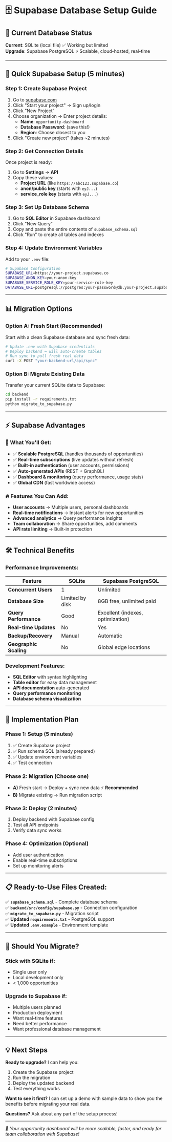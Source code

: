 # 🗄️ Supabase Database Setup Guide

## 🎯 **Current Database Status**

**Current**: SQLite (local file) ✅ Working but limited  
**Upgrade**: Supabase PostgreSQL ⚡ Scalable, cloud-hosted, real-time

---

## 🚀 **Quick Supabase Setup (5 minutes)**

### **Step 1: Create Supabase Project**
1. Go to [supabase.com](https://supabase.com)
2. Click "Start your project" → Sign up/login
3. Click "New Project"
4. Choose organization → Enter project details:
   - **Name**: `opportunity-dashboard`
   - **Database Password**: (save this!)
   - **Region**: Choose closest to you
5. Click "Create new project" (takes ~2 minutes)

### **Step 2: Get Connection Details**
Once project is ready:
1. Go to **Settings** → **API**
2. Copy these values:
   - **Project URL** (like `https://abc123.supabase.co`)
   - **anon/public key** (starts with `eyJ...`)
   - **service_role key** (starts with `eyJ...`)

### **Step 3: Set Up Database Schema**
1. Go to **SQL Editor** in Supabase dashboard
2. Click "New Query"
3. Copy and paste the entire contents of `supabase_schema.sql`
4. Click "Run" to create all tables and indexes

### **Step 4: Update Environment Variables**
Add to your `.env` file:
```bash
# Supabase Configuration
SUPABASE_URL=https://your-project.supabase.co
SUPABASE_ANON_KEY=your-anon-key
SUPABASE_SERVICE_ROLE_KEY=your-service-role-key
DATABASE_URL=postgresql://postgres:your-password@db.your-project.supabase.co:5432/postgres
```

---

## 📊 **Migration Options**

### **Option A: Fresh Start (Recommended)**
Start with a clean Supabase database and sync fresh data:
```bash
# Update .env with Supabase credentials
# Deploy backend → will auto-create tables
# Run sync to pull fresh real data
curl -X POST "your-backend-url/api/sync"
```

### **Option B: Migrate Existing Data**
Transfer your current SQLite data to Supabase:
```bash
cd backend
pip install -r requirements.txt
python migrate_to_supabase.py
```

---

## ⚡ **Supabase Advantages**

### **🎯 What You'll Get:**
- ✅ **Scalable PostgreSQL** (handles thousands of opportunities)
- ✅ **Real-time subscriptions** (live updates without refresh)
- ✅ **Built-in authentication** (user accounts, permissions)
- ✅ **Auto-generated APIs** (REST + GraphQL)
- ✅ **Dashboard & monitoring** (query performance, usage stats)
- ✅ **Global CDN** (fast worldwide access)

### **🔥 Features You Can Add:**
- **User accounts** → Multiple users, personal dashboards
- **Real-time notifications** → Instant alerts for new opportunities
- **Advanced analytics** → Query performance insights
- **Team collaboration** → Share opportunities, add comments
- **API rate limiting** → Built-in protection

---

## 🛠️ **Technical Benefits**

### **Performance Improvements:**
| Feature | SQLite | Supabase PostgreSQL |
|---------|---------|---------------------|
| **Concurrent Users** | 1 | Unlimited |
| **Database Size** | Limited by disk | 8GB free, unlimited paid |
| **Query Performance** | Good | Excellent (indexes, optimization) |
| **Real-time Updates** | No | Yes |
| **Backup/Recovery** | Manual | Automatic |
| **Geographic Scaling** | No | Global edge locations |

### **Development Features:**
- **SQL Editor** with syntax highlighting
- **Table editor** for easy data management  
- **API documentation** auto-generated
- **Query performance monitoring**
- **Database schema visualization**

---

## 🎉 **Implementation Plan**

### **Phase 1: Setup (5 minutes)**
1. ✅ Create Supabase project
2. ✅ Run schema SQL (already prepared)
3. ✅ Update environment variables
4. ✅ Test connection

### **Phase 2: Migration (Choose one)**
- **A)** Fresh start → Deploy + sync new data ⚡ **Recommended**
- **B)** Migrate existing → Run migration script

### **Phase 3: Deploy (2 minutes)**
1. Deploy backend with Supabase config
2. Test all API endpoints
3. Verify data sync works

### **Phase 4: Optimization (Optional)**
- Add user authentication
- Enable real-time subscriptions
- Set up monitoring alerts

---

## 📋 **Ready-to-Use Files Created:**

✅ **`supabase_schema.sql`** - Complete database schema  
✅ **`backend/src/config/supabase.py`** - Connection configuration  
✅ **`migrate_to_supabase.py`** - Migration script  
✅ **Updated `requirements.txt`** - PostgreSQL support  
✅ **Updated `.env.example`** - Environment template  

---

## 🤔 **Should You Migrate?**

### **Stick with SQLite if:**
- Single user only
- Local development only  
- < 1,000 opportunities

### **Upgrade to Supabase if:**
- Multiple users planned
- Production deployment
- Want real-time features
- Need better performance
- Want professional database management

---

## 💡 **Next Steps**

**Ready to upgrade?** I can help you:
1. Create the Supabase project
2. Run the migration
3. Deploy the updated backend
4. Test everything works

**Want to see it first?** I can set up a demo with sample data to show you the benefits before migrating your real data.

**Questions?** Ask about any part of the setup process!

---

*🎯 Your opportunity dashboard will be more scalable, faster, and ready for team collaboration with Supabase!*